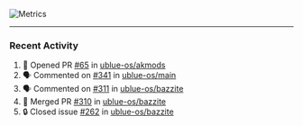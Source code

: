 ![Metrics](https://metrics.lecoq.io/KyleGospo?template=classic&base=header%2C%20activity%2C%20community%2C%20repositories%2C%20metadata&base.indepth=false&base.hireable=false&base.skip=false&config.timezone=America%2FLos_Angeles)

---
### Recent Activity
<!--START_SECTION:activity-->
1. 💪 Opened PR [#65](https://github.com/ublue-os/akmods/pull/65) in [ublue-os/akmods](https://github.com/ublue-os/akmods)
2. 🗣 Commented on [#341](https://github.com/ublue-os/main/issues/341#issuecomment-1722358393) in [ublue-os/main](https://github.com/ublue-os/main)
3. 🗣 Commented on [#311](https://github.com/ublue-os/bazzite/issues/311#issuecomment-1722344417) in [ublue-os/bazzite](https://github.com/ublue-os/bazzite)
4. 🎉 Merged PR [#310](https://github.com/ublue-os/bazzite/pull/310) in [ublue-os/bazzite](https://github.com/ublue-os/bazzite)
5. 🔒 Closed issue [#262](https://github.com/ublue-os/bazzite/issues/262) in [ublue-os/bazzite](https://github.com/ublue-os/bazzite)
<!--END_SECTION:activity-->

